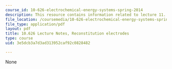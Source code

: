 ```yaml
---
course_id: 10-626-electrochemical-energy-systems-spring-2014
description: This resource contains information related to lecture 11.
file_location: /coursemedia/10-626-electrochemical-energy-systems-spring-2014/3e5dcb3a7d3ad313952caf92c0828482_MIT10_626S14_S11lec11.pdf
file_type: application/pdf
layout: pdf
title: 10.626 Lecture Notes, Reconstitution electrodes
type: course
uid: 3e5dcb3a7d3ad313952caf92c0828482

---
```

None